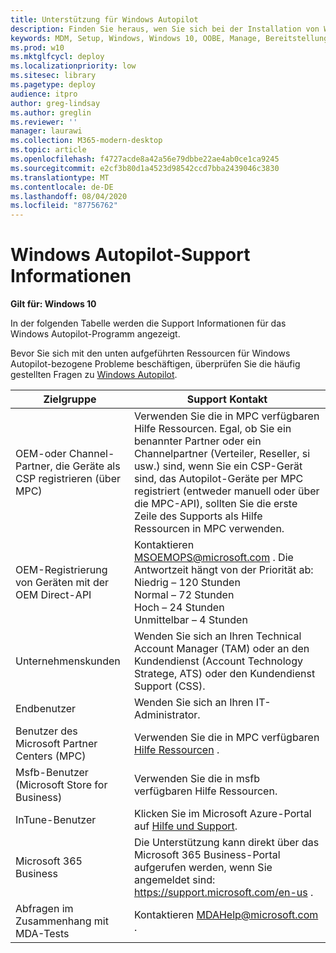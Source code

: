 ```yaml
---
title: Unterstützung für Windows Autopilot
description: Finden Sie heraus, wen Sie sich bei der Installation von Windows Autopilot an wenden müssen.
keywords: MDM, Setup, Windows, Windows 10, OOBE, Manage, Bereitstellung, Autopilot, ZTD, Zero-Touchscreen, Partner, msfb, InTune
ms.prod: w10
ms.mktglfcycl: deploy
ms.localizationpriority: low
ms.sitesec: library
ms.pagetype: deploy
audience: itpro
author: greg-lindsay
ms.author: greglin
ms.reviewer: ''
manager: laurawi
ms.collection: M365-modern-desktop
ms.topic: article
ms.openlocfilehash: f4727acde8a42a56e79dbbe22ae4ab0ce1ca9245
ms.sourcegitcommit: e2cf3b80d1a4523d98542ccd7bba2439046c3830
ms.translationtype: MT
ms.contentlocale: de-DE
ms.lasthandoff: 08/04/2020
ms.locfileid: "87756762"
---
```

# <a name="windows-autopilot-support-information"></a>Windows Autopilot-Support Informationen

**Gilt für: Windows 10**

In der folgenden Tabelle werden die Support Informationen für das Windows Autopilot-Programm angezeigt.  

Bevor Sie sich mit den unten aufgeführten Ressourcen für Windows Autopilot-bezogene Probleme beschäftigen, überprüfen Sie die häufig gestellten Fragen zu [Windows Autopilot](autopilot-faq.md).

| Zielgruppe   |   Support Kontakt     |
|------------|---------------------------------------|
| OEM-oder Channel-Partner, die Geräte als CSP registrieren (über MPC) | Verwenden Sie die in MPC verfügbaren Hilfe Ressourcen. Egal, ob Sie ein benannter Partner oder ein Channelpartner (Verteiler, Reseller, si usw.) sind, wenn Sie ein CSP-Gerät sind, das Autopilot-Geräte per MPC registriert (entweder manuell oder über die MPC-API), sollten Sie die erste Zeile des Supports als Hilfe Ressourcen in MPC verwenden. |   
| OEM-Registrierung von Geräten mit der OEM Direct-API | Kontaktieren MSOEMOPS@microsoft.com . Die Antwortzeit hängt von der Priorität ab: <br>Niedrig – 120 Stunden <br>Normal – 72 Stunden <br>Hoch – 24 Stunden <br>Unmittelbar – 4 Stunden |
| Unternehmenskunden | Wenden Sie sich an Ihren Technical Account Manager (TAM) oder an den Kundendienst (Account Technology Stratege, ATS) oder den Kundendienst Support (CSS). |
| Endbenutzer | Wenden Sie sich an Ihren IT-Administrator. |
| Benutzer des Microsoft Partner Centers (MPC) | Verwenden Sie die in MPC verfügbaren [Hilfe Ressourcen](https://partner.microsoft.com/support) . |
| Msfb-Benutzer (Microsoft Store for Business) | Verwenden Sie die in msfb verfügbaren Hilfe Ressourcen. |
| InTune-Benutzer | Klicken Sie im Microsoft Azure-Portal auf [Hilfe und Support](https://portal.azure.com/#blade/Microsoft_Azure_Support/HelpAndSupportBlade/overview). |
| Microsoft 365 Business | Die Unterstützung kann direkt über das Microsoft 365 Business-Portal aufgerufen werden, wenn Sie angemeldet sind: https://support.microsoft.com/en-us . |
| Abfragen im Zusammenhang mit MDA-Tests | Kontaktieren MDAHelp@microsoft.com . |
